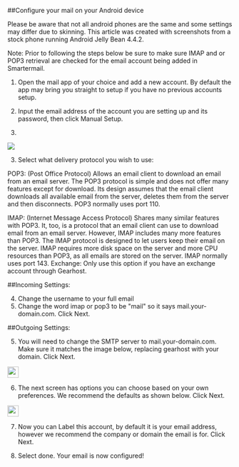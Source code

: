 ##Configure your mail on your Android device

Please be aware that not all android phones are the same and some settings may differ due to skinning. This article was created with screenshots from a stock phone running Android Jelly Bean 4.4.2.

Note: Prior to following the steps below be sure to make sure IMAP and or POP3 retrieval are checked for the email account being added in Smartermail. 

1. Open the mail app of your choice and add a new account.  By default the app may bring you straight to setup if you have no previous accounts setup.

2. Input the email address of the account you are setting up and its password, then click Manual Setup.
3. 
<img src="https://raw.githubusercontent.com/GearHost/docs/master/Images/android-email-incoming.png" style="max-width:25%;">

3. Select what delivery protocol you wish to use:

POP3: (Post Office Protocol) Allows an email client to download an email from an email server. The POP3 protocol is simple and does not offer many features except for download. Its design assumes that the email client downloads all available email from the server, deletes them from the server and then disconnects. POP3 normally uses port 110.

IMAP: (Internet Message Access Protocol) Shares many similar features with POP3. It, too, is a protocol that an email client can use to download email from an email server. However, IMAP includes many more features than POP3. The IMAP protocol is designed to let users keep their email on the server. IMAP requires more disk space on the server and more CPU resources than POP3, as all emails are stored on the server. IMAP normally uses port 143. 
Exchange: Only use this option if you have an exchange account through Gearhost.  

##Incoming Settings:

4. Change the username to your full email
5. Change the word imap or pop3 to be "mail" so it says mail.your-domain.com.  Click Next.


##Outgoing Settings:

5. You will need to change the SMTP server to mail.your-domain.com.  Make sure it matches the image below, replacing gearhost with your domain. Click Next.

<img src="https://raw.githubusercontent.com/GearHost/docs/master/Images/android-email-outgoing.png" style="width: 25px;" />

6. The next screen has options you can choose based on your own preferences.  We recommend the defaults as shown below.  Click Next.

<img src="https://raw.githubusercontent.com/GearHost/docs/master/Images/android-setup-timeset.png" style="width: 25px;" />

7. Now you can Label this account, by default it is your email address, however we recommend the company or domain the email is for.  Click Next.

8. Select done. Your email is now configured!
